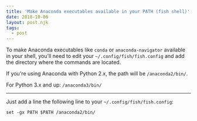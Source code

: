 ```yaml
---
title: 'Make Anaconda executables available in your PATH (fish shell)'
date: 2018-10-06
layout: post.njk
tags:
  - post
---
```


To make Anaconda executables like `conda` or `anaconda-navigator` available in your shell, you'll need to edit your `~/.config/fish/fish.config` and add the directory where the commands are located.

If you're using Anaconda with Python 2.x, the path will be `/anaconda2/bin/`.

For Python 3.x and up: `/anaconda3/bin/`

---

Just add a line the following line to your `~/.config/fish/fish.config`:

```
set -gx PATH $PATH /anaconda2/bin/
```
